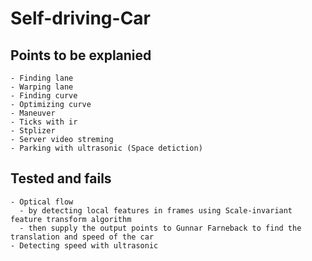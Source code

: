 # Self-driving-Car

## Points to be explanied

    - Finding lane
    - Warping lane
    - Finding curve
    - Optimizing curve
    - Maneuver
    - Ticks with ir
    - Stplizer
    - Server video streming
    - Parking with ultrasonic (Space detiction)

## Tested and fails

    - Optical flow
      - by detecting local features in frames using Scale-invariant feature transform algorithm
      - then supply the output points to Gunnar Farneback to find the translation and speed of the car
    - Detecting speed with ultrasonic
